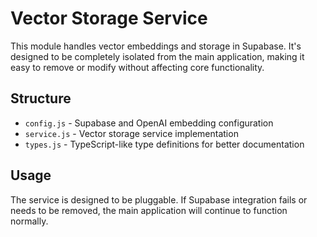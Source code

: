 # Vector Storage Service

This module handles vector embeddings and storage in Supabase. It's designed to be completely isolated from the main application, making it easy to remove or modify without affecting core functionality.

## Structure
- `config.js` - Supabase and OpenAI embedding configuration
- `service.js` - Vector storage service implementation
- `types.js` - TypeScript-like type definitions for better documentation

## Usage
The service is designed to be pluggable. If Supabase integration fails or needs to be removed, the main application will continue to function normally.
